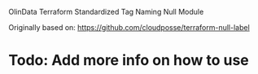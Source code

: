 OlinData Terraform Standardized Tag Naming Null Module

Originally based on: https://github.com/cloudposse/terraform-null-label

# Todo: Add more info on how to use